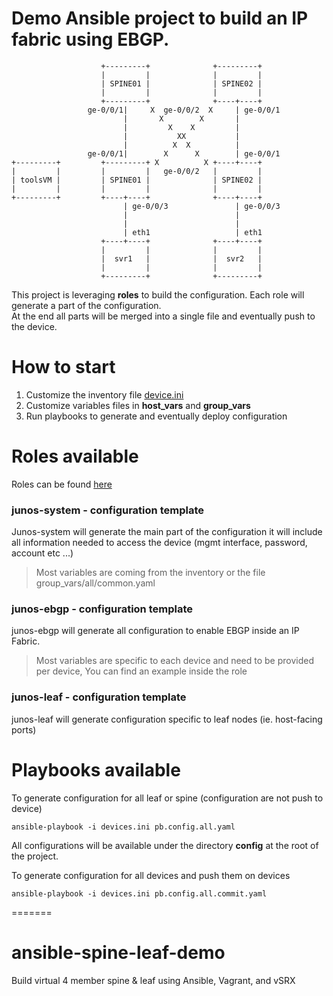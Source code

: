 # Demo Ansible project to build an IP fabric using EBGP.  

                        +---------+              +---------+
                        |         |              |         |
                        | SPINE01 |              | SPINE02 |
                        |         |              |         |
                        +---------+              +----+----+
                     ge-0/0/1|     X  ge-0/0/2  X     | ge-0/0/1
                             |       X        X       |
                             |         X    X         |
                             |           XX           |
                             |          X  X          |
                     ge-0/0/1|        X      X        | ge-0/0/1
    +---------+         +---------+ X          X +----+----+
    |         |         |         |   ge-0/0/2   |         |
    | toolsVM |         | SPINE01 |              | SPINE02 |
    |         |         |         |              |         |
    +---------+         +----+----+              +----+----+
                             | ge-0/0/3               | ge-0/0/3
                             |                        |
                             |                        |
                             | eth1                   | eth1
                        +----+----+              +----+----+
                        |         |              |         |
                        |  svr1   |              |  svr2   |
                        |         |              |         |
                        +---------+              +---------+


This project is leveraging **roles** to build the configuration.
Each role will generate a part of the configuration.  
At the end all parts will be merged into a single file and eventually push to the device.

# How to start

1. Customize the inventory file [device.ini](device.ini)
2. Customize variables files in **host_vars** and **group_vars**
3. Run playbooks to generate and eventually deploy configuration

# Roles available

Roles can be found [here](roles)

### junos-system - configuration template

Junos-system will generate the main part of the configuration it will include all information needed to access the device (mgmt interface, password, account etc ...)

>Most variables are coming from the inventory or the file group_vars/all/common.yaml

### junos-ebgp - configuration template

junos-ebgp will generate all configuration to enable EBGP inside an IP Fabric.

> Most variables are specific to each device and need to be provided per device,
> You can find an example inside the role

### junos-leaf - configuration template

junos-leaf will generate configuration specific to leaf nodes (ie. host-facing ports)


# Playbooks available

To generate configuration for all leaf or spine (configuration are not push to device)
```
ansible-playbook -i devices.ini pb.config.all.yaml
```
All configurations will be available under the directory **config** at the root of the project.

To generate configuration for all devices and push them on devices
```
ansible-playbook -i devices.ini pb.config.all.commit.yaml
```
=======
# ansible-spine-leaf-demo
Build virtual 4 member spine &amp; leaf using Ansible, Vagrant, and vSRX